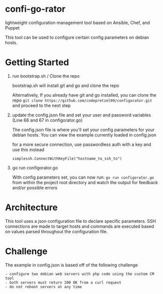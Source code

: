 # confi-go-rator

lightweight configuration management tool based on Ansible, Chef, and Puppet

This tool can be used to configure certain config parameters on debian hosts.


# Getting Started


1. run bootstrap.sh / Clone the repo

    bootstrap.sh will install git and go and clone the repo
    
    Alternatively, If you already have git and go installed, you can clone the repo ``` git clone https://github.com/codepretzel09/configorator.git ``` and proceed to the next step

3. update the config.json file and set your user and password variables (Line 66 and 67 in configorator.go)

    The config.json file is where you'll set your config parameters for your debian hosts. You can view the example currently loaded in config.json

     for a more secure connection, use passwordless auth with a key and use this instead 

     ``` simplessh.ConnectWithKeyFile("hostname_to_ssh_to") ```

4. go run configorator.go

    With config parameters set, you can now run: ``` go run configorator.go ``` from within the project root directory and watch the output for feedback and/or possible errors


# Architecture

This tool uses a json configuration file to declare specific parameters. SSH connections are made to target hosts and commands are executed based on values parsed throughout the configuration file. 

# Challenge

The example in config.json is based off of the following challenge

    - configure two debian web servers with php code using the custom CM tool
    - both servers must return 200 OK from a curl request 
    - do not reboot servers at any time
